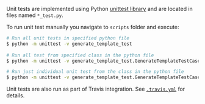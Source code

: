 Unit tests are implemented using Python [unittest library](https://docs.python.org/3/library/unittest.html) and are
located in files named `*_test.py`.

To run unit test manually you navigate to `scripts` folder and execute:

```bash
# Run all unit tests in specified python file
$ python -m unittest -v generate_template_test
 
# Run all test from specified class in the python file
$ python -m unittest -v generate_template_test.GenerateTemplateTestCase

# Run just individual unit test from the class in the python file
$ python -m unittest -v generate_template_test.GenerateTemplateTestCase.test_index_template 
```

Unit tests are also run as part of Travis integration. See [`.travis.yml`](../.travis.yml) for details.